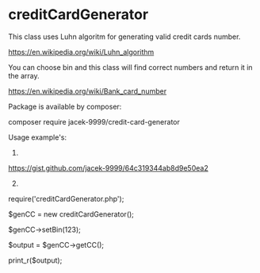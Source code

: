# creditCardGenerator

This class uses Luhn algoritm for generating valid credit cards number.

https://en.wikipedia.org/wiki/Luhn_algorithm

You can choose bin and this class will find correct numbers and return it in the array.

https://en.wikipedia.org/wiki/Bank_card_number

Package is available by composer:

composer require jacek-9999/credit-card-generator

Usage example's:

1) 

https://gist.github.com/jacek-9999/64c319344ab8d9e50ea2

2)

require('creditCardGenerator.php');

$genCC = new creditCardGenerator();

$genCC->setBin(123);

$output = $genCC->getCC();

print_r($output);
